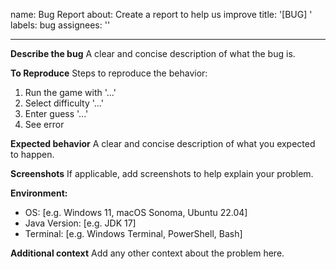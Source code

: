 name: Bug Report
about: Create a report to help us improve
title: '[BUG] '
labels: bug
assignees: ''

---

**Describe the bug**
A clear and concise description of what the bug is.

**To Reproduce**
Steps to reproduce the behavior:
1. Run the game with '...'
2. Select difficulty '...'
3. Enter guess '...'
4. See error

**Expected behavior**
A clear and concise description of what you expected to happen.

**Screenshots**
If applicable, add screenshots to help explain your problem.

**Environment:**
 - OS: [e.g. Windows 11, macOS Sonoma, Ubuntu 22.04]
 - Java Version: [e.g. JDK 17]
 - Terminal: [e.g. Windows Terminal, PowerShell, Bash]

**Additional context**
Add any other context about the problem here.
